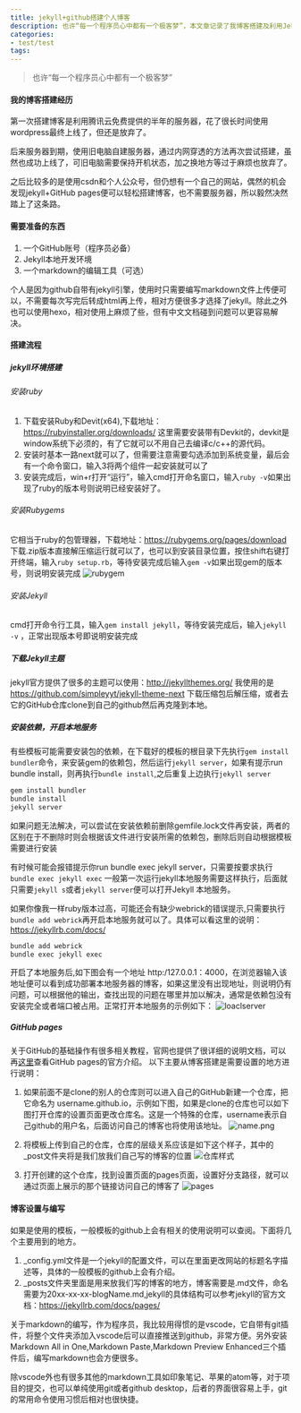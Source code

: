 ```yaml
---
title: jekyll+github搭建个人博客
description: 也许“每一个程序员心中都有一个极客梦”，本文章记录了我博客搭建及利用Jekyll和GitHub搭建我的博客的全流程
categories:
- test/test
tags:
---
```

> 也许“每一个程序员心中都有一个极客梦”

#### 我的博客搭建经历

第一次搭建博客是利用腾讯云免费提供的半年的服务器，花了很长时间使用wordpress最终上线了，但还是放弃了。

后来服务器到期，使用旧电脑自建服务器，通过内网穿透的方法再次尝试搭建，虽然也成功上线了，可旧电脑需要保持开机状态，加之换地方等过于麻烦也放弃了。

之后比较多的是使用csdn和个人公众号，但仍想有一个自己的网站，偶然的机会发现jekyll+GitHub pages便可以轻松搭建博客，也不需要服务器，所以毅然决然踏上了这条路。

#### 需要准备的东西

1. 一个GitHub账号（程序员必备）
2. Jekyll本地开发环境
3. 一个markdown的编辑工具（可选）

个人是因为github自带有jekyll引擎，使用时只需要编写markdown文件上传便可以，不需要每次写完后转成html再上传，相对方便很多才选择了jekyll。除此之外也可以使用hexo，相对使用上麻烦了些，但有中文文档碰到问题可以更容易解决。

#### 搭建流程

##### jekyll环境搭建

###### 安装ruby

1. 下载安装Ruby和Devit(x64),下载地址：<https://rubyinstaller.org/downloads/> 这里需要安装带有Devkit的，devkit是window系统下必须的，有了它就可以不用自己去编译c/c++的源代码。
2. 安装时基本一路next就可以了，但需要注意需要勾选添加到系统变量，最后会有一个命令窗口，输入3将两个组件一起安装就可以了
3. 安装完成后，win+r打开“运行”，输入cmd打开命名窗口，输入```ruby -v```如果出现了ruby的版本号则说明已经安装好了。

###### 安装Rubygems

它相当于ruby的包管理器，下载地址：<https://rubygems.org/pages/download> 下载.zip版本直接解压缩运行就可以了，也可以到安装目录位置，按住shift右键打开终端，输入```ruby setup.rb```，等待安装完成后输入```gem -v```如果出现gem的版本号，则说明安装完成
![rubygem](https://github.com/Tandre-Z/Tandre-Z.github.io/blob/main/assets/images/M_BlogImg/20221204/rubygem.png?raw=true)

###### 安装Jekyll

cmd打开命令行工具，输入```gem install jekyll```，等待安装完成后，输入```jekyll -v``` ，正常出现版本号即说明安装完成

##### 下载Jekyll主题

jekyll官方提供了很多的主题可以使用：<http://jekyllthemes.org/>
我使用的是<https://github.com/simpleyyt/jekyll-theme-next> 下载压缩包后解压缩，或者去它的GitHub仓库clone到自己的github然后再克隆到本地。

##### 安装依赖，开启本地服务

有些模板可能需要安装包的依赖，在下载好的模板的根目录下先执行```gem install bundler```命令，来安装gem的依赖包，然后运行```jekyll server```，如果有提示run bundle install，则再执行```bundle install```,之后重复上边执行```jekyll server```

``` bash
gem install bundler
bundle install
jekyll server
```

如果问题无法解决，可以尝试在安装依赖前删除gemfile.lock文件再安装，两者的区别在于不删除时则会根据该文件进行安装所需的依赖包，删除后则自动根据模板需要进行安装

有时候可能会报错提示你run bundle exec jekyll server，只需要按要求执行```bundle exec jekyll exec``` 一般第一次运行jekyll本地服务需要这样执行，后面就只需要```jekyll s```或者```jekyll server```便可以打开Jekyll 本地服务。

如果你像我一样ruby版本过高，可能还会有缺少webrick的错误提示,只需要执行```bundle add webrick```再开启本地服务就可以了。具体可以看这里的说明：<https://jekyllrb.com/docs/>

```bash
bundle add webrick
bundle exec jekyll exec
```

开启了本地服务后,如下图会有一个地址 http:/127.0.0.1：4000，在浏览器输入该地址便可以看到成功部署本地服务器的博客，如果这里没有出现地址，则说明仍有问题，可以根据他的输出，查找出现的问题在哪里并加以解决，通常是依赖包没有安装完全或者端口被占用。正常打开本地服务的示例如下：
![loaclserver](https://github.com/Tandre-Z/Tandre-Z.github.io/blob/main/assets/images/M_BlogImg/20221204/localserver.png?raw=true)  

##### GitHub pages

关于GitHub的基础操作有很多相关教程，官网也提供了很详细的说明文档，可以再[这里](https://pages.github.com/)查看GitHub pages的官方介绍。
以下主要从博客搭建是需要设置的地方进行说明：

1. 如果前面不是clone的别人的仓库则可以进入自己的GitHub新建一个仓库，把它命名为 username.github.io，示例如下图，如果是clone的仓库也可以如下图打开仓库的设置页面更改仓库名。这是一个特殊的仓库，username表示自己github的用户名，后面访问自己的博客也将使用该地址。
   ![name.png](https://github.com/Tandre-Z/Tandre-Z.github.io/blob/main/assets/images/M_BlogImg/20221204/name.png?raw=true)

2. 将模板上传到自己的仓库，仓库的层级关系应该是如下这个样子，其中的_post文件夹将是我们放我们自己写的博客的位置
   ![仓库样式](https://github.com/Tandre-Z/Tandre-Z.github.io/blob/main/assets/images/M_BlogImg/20221204/githubstyle.png?raw=true)  

3. 打开创建的这个仓库，找到设置页面的pages页面，设置好分支路径，就可以通过页面上展示的那个链接访问自己的博客了
![pages](https://github.com/Tandre-Z/Tandre-Z.github.io/blob/main/assets/images/M_BlogImg/20221204/pages.png?raw=true)

#### 博客设置与编写

如果是使用的模板，一般模板的github上会有相关的使用说明可以查阅。下面将几个主要用到的地方。

1. _config.yml文件是一个jekyll的配置文件，可以在里面更改网站的标题名字描述等，具体的一般模板的github上会有介绍。
2. _posts文件夹里面是用来放我们写的博客的地方，博客需要是.md文件，命名需要为20xx-xx-xx-blogName.md,jekyll的具体结构可以参考jekyll的官方文档：<https://jekyllrb.com/docs/pages/>

关于markdown的编写，作为程序员，我比较用得惯的是vscode，它自带有git插件，将整个文件夹添加入vscode后可以直接推送到github，非常方便。另外安装Markdown All in One,Markdown Paste,Markdown Preview Enhanced三个插件后，编写markdown也会方便很多。

除vscode外也有很多其他的markdown工具如印象笔记、苹果的atom等，对于项目的提交，也可以单纯使用git或者github desktop，后者的界面很容易上手，git的常用命令使用习惯后相对也很快捷。
